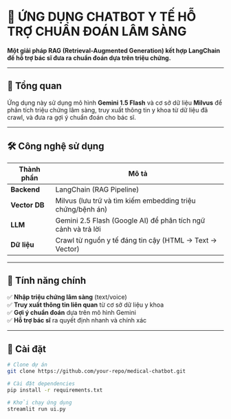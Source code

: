 # 🏥 ỨNG DỤNG CHATBOT Y TẾ HỖ TRỢ CHUẨN ĐOÁN LÂM SÀNG  

**Một giải pháp RAG (Retrieval-Augmented Generation) kết hợp LangChain để hỗ trợ bác sĩ đưa ra chuẩn đoán dựa trên triệu chứng.**  

---

## 🌟 Tổng quan  
Ứng dụng này sử dụng mô hình **Gemini 1.5 Flash** và cơ sở dữ liệu **Milvus** để phân tích triệu chứng lâm sàng, truy xuất thông tin y khoa từ dữ liệu đã crawl, và đưa ra gợi ý chuẩn đoán cho bác sĩ.  

---

## 🛠 Công nghệ sử dụng  
| Thành phần       | Mô tả                                                         |  
|------------------|---------------------------------------------------------------|  
| **Backend**      | LangChain (RAG Pipeline)                                      |  
| **Vector DB**    | Milvus (lưu trữ và tìm kiếm embedding triệu chứng/bệnh án)    |  
| **LLM**         | Gemini 2.5 Flash (Google AI) để phân tích ngữ cảnh và trả lời |  
| **Dữ liệu**     | Crawl từ nguồn y tế đáng tin cậy (HTML → Text → Vector)       |  

---

## 📌 Tính năng chính  
✅ **Nhập triệu chứng lâm sàng** (text/voice)  
✅ **Truy xuất thông tin liên quan** từ cơ sở dữ liệu y khoa  
✅ **Gợi ý chuẩn đoán** dựa trên mô hình Gemini  
✅ **Hỗ trợ bác sĩ** ra quyết định nhanh và chính xác  

---

## 🚀 Cài đặt  
```bash
# Clone dự án
git clone https://github.com/your-repo/medical-chatbot.git

# Cài đặt dependencies
pip install -r requirements.txt

# Khởi chạy ứng dụng
streamlit run ui.py